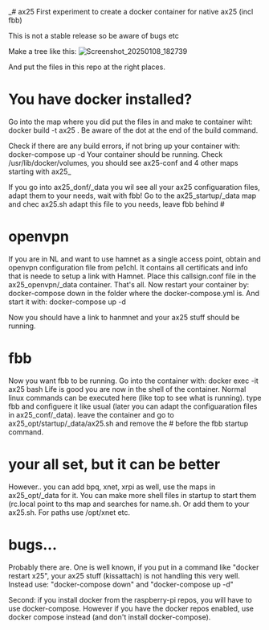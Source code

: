 _# ax25
First experiment to create a docker container for native ax25 (incl fbb) 

This is not a stable release so be aware of bugs etc

Make a tree like this:
![Screenshot_20250108_182739](https://github.com/user-attachments/assets/c45af6ea-eaeb-4c70-98fa-9d2798d1cb74)

And put the files in this repo at the right places.

# You have docker installed?

Go into the map where you did put the files in and make te container wiht:
docker build -t ax25 .
Be aware of the dot at the end of the build command.

Check if there are any build errors, if not bring up your container with:
docker-compose up -d
Your container should be running. Check /usr/lib/docker/volumes, you should see ax25-conf and 4 other maps starting with ax25_

If you go into ax25_donf/_data you wil see all your ax25 configuaration files, adapt them to your needs, wait with fbb!
Go to the ax25_startup/_data map and chec ax25.sh adapt this file to you needs, leave fbb behind \#

# openvpn
If you are in NL and want to use hamnet as a single access point, obtain and openvpn configuration file from pe1chl. It contains all certificats and info that is neede to setup a link with Hamnet. Place this callsign.conf file in the ax25_openvpn/_data  container. That's all. Now restart your container by:
docker-compose down in the folder where the docker-compose.yml is. And start it with: docker-compose up -d

Now you should have a link to hanmnet and your ax25 stuff should be running.

# fbb
Now you want fbb to be running. Go into the container with:
docker exec -it ax25 bash
Life is good you are now in the shell of the container. Normal linux commands can be executed here (like top to see what is running).
type fbb and configuere it like usual (later you can adapt the configuaration files in ax25_conf/_data).
leave the container and go to ax25_opt/startup/_data/ax25.sh and remove the \# before the fbb startup command.

# your all set, but it can be better
However.. you can add bpq, xnet, xrpi as well, use the maps in ax25_opt/_data for it. You can make more shell files in startup to start them (rc.local point to ths map and searches for name.sh. Or add them to your ax25.sh. For paths use /opt/xnet etc.

# bugs...
Probably there are. One is well known, if you put in a command like "docker restart x25", your ax25 stuff (kissattach) is not handling this very well. Instead use: "docker-compose down" and "docker-compose up -d"

Second: if you install docker from the raspberry-pi repos, you will have to use docker-compose. However if you have the docker repos enabled, use docker compose instead (and don't install docker-compose).
